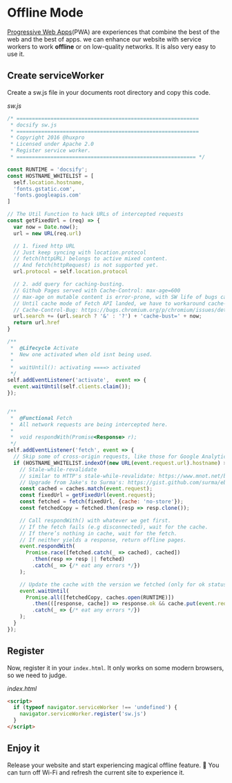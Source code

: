 # Offline Mode

[Progressive Web Apps](https://developers.google.com/web/progressive-web-apps/)(PWA) are experiences that combine the best of the web and the best of apps. we can enhance our website with service workers to work **offline** or on low-quality networks.
It is also very easy to use it.

## Create serviceWorker
Create a sw.js file in your documents root directory and copy this code.

*sw.js*

```js
/* ===========================================================
 * docsify sw.js
 * ===========================================================
 * Copyright 2016 @huxpro
 * Licensed under Apache 2.0
 * Register service worker.
 * ========================================================== */

const RUNTIME = 'docsify';
const HOSTNAME_WHITELIST = [
  self.location.hostname,
  'fonts.gstatic.com',
  'fonts.googleapis.com'
]

// The Util Function to hack URLs of intercepted requests
const getFixedUrl = (req) => {
  var now = Date.now();
  url = new URL(req.url)

  // 1. fixed http URL
  // Just keep syncing with location.protocol
  // fetch(httpURL) belongs to active mixed content.
  // And fetch(httpRequest) is not supported yet.
  url.protocol = self.location.protocol

  // 2. add query for caching-busting.
  // Github Pages served with Cache-Control: max-age=600
  // max-age on mutable content is error-prone, with SW life of bugs can even extend.
  // Until cache mode of Fetch API landed, we have to workaround cache-busting with query string.
  // Cache-Control-Bug: https://bugs.chromium.org/p/chromium/issues/detail?id=453190
  url.search += (url.search ? '&' : '?') + 'cache-bust=' + now;
  return url.href
}

/**
 *  @Lifecycle Activate
 *  New one activated when old isnt being used.
 *
 *  waitUntil(): activating ====> activated
 */
self.addEventListener('activate',  event => {
  event.waitUntil(self.clients.claim());
});


/**
 *  @Functional Fetch
 *  All network requests are being intercepted here.
 *
 *  void respondWith(Promise<Response> r);
 */
self.addEventListener('fetch', event => {
  // Skip some of cross-origin requests, like those for Google Analytics.
  if (HOSTNAME_WHITELIST.indexOf(new URL(event.request.url).hostname) > -1) {
    // Stale-while-revalidate
    // similar to HTTP's stale-while-revalidate: https://www.mnot.net/blog/2007/12/12/stale
    // Upgrade from Jake's to Surma's: https://gist.github.com/surma/eb441223daaedf880801ad80006389f1
    const cached = caches.match(event.request);
    const fixedUrl = getFixedUrl(event.request);
    const fetched = fetch(fixedUrl, {cache: 'no-store'});
    const fetchedCopy = fetched.then(resp => resp.clone());

    // Call respondWith() with whatever we get first.
    // If the fetch fails (e.g disconnected), wait for the cache.
    // If there’s nothing in cache, wait for the fetch.
    // If neither yields a response, return offline pages.
    event.respondWith(
      Promise.race([fetched.catch(_ => cached), cached])
        .then(resp => resp || fetched)
        .catch(_ => {/* eat any errors */})
    );

    // Update the cache with the version we fetched (only for ok status)
    event.waitUntil(
      Promise.all([fetchedCopy, caches.open(RUNTIME)])
        .then(([response, cache]) => response.ok && cache.put(event.request, response))
        .catch(_ => {/* eat any errors */})
    );
  }
});
```

## Register

Now, register it in your `index.html`. It only works on some modern browsers, so we need to judge.

*index.html*

```html
<script>
  if (typeof navigator.serviceWorker !== 'undefined') {
    navigator.serviceWorker.register('sw.js')
  }
</script>
```

## Enjoy it

Release your website and start experiencing magical offline feature. :ghost: You can turn off Wi-Fi and refresh the current site to experience it.
